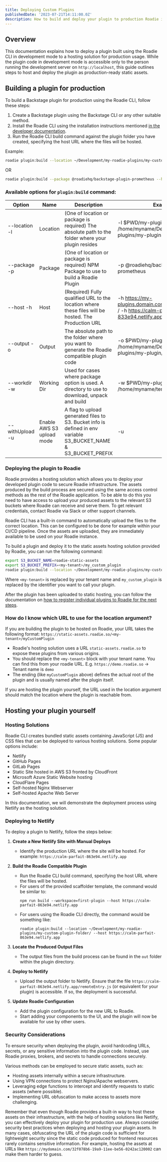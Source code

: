 ```yaml
---
title: Deploying Custom Plugins
publishedDate: '2023-07-21T14:11:00.0Z'
description: How to build and deploy your plugin to production Roadie instance
---
```




## Overview
This documentation explains how to deploy a plugin built using the Roadie CLI in development mode to a hosting solution for production usage. While the plugin code in development mode is accessible only to the person running the development server on `http://localhost`, this guide outlines steps to host and deploy the plugin as production-ready static assets. 


## Building a plugin for production

To build a Backstage plugin for production using the Roadie CLI, follow these steps:

1. Create a Backstage plugin using the Backstage CLI or any other suitable method.
2. Install the Roadie CLI using the installation instructions mentioned [in the developer documentation](/docs/custom-plugins/developing/).
3. Run the Roadie CLI build command against the plugin folder you have created, specifying the host URL where the files will be hosted.

Example:

```bash
roadie plugin:build --location ~/Development/my-roadie-plugins/my-custom-plugin-folder/ --host https://static-assets.roadie.so/<my-tenant>/myCustomPlugin
```

OR

```bash
roadie plugin:build --package @roadiehq/backstage-plugin-prometheus --host https://static-assets.roadie.so/<my-tenant>/prometheusPlugin
```

### Available options for `plugin:build` command:

| Option          | Name                      | Description                                                                                                      | Example                                                                                        |
|-----------------|---------------------------|------------------------------------------------------------------------------------------------------------------|------------------------------------------------------------------------------------------------|
| --location -l   | Location                  | (One of location or package is required) The absolute path to the folder where your plugin resides               | -l $PWD/my-plugin / -l /home/myname/Development/roadie-plugins/my-plugin                       |
| --package -p    | Package                   | (One of location or package is required) NPM Package to use to build a Roadie Plugin                             | -p @roadiehq/backstage-plugin-prometheus                                                       |
| --host -h       | Host                      | (Required) Fully qualified URL to the location where these files will be hosted. The Production URL              | -h https://my-plugins.domain.com/prometheusPlugin / -h https://calm-parfait-833e94.netlify.app |
| --output -o     | Output                    | The absolute path to the folder where you want to generate the Roadie compatible plugin code                     | -o $PWD/my-plugin/dist / -o /home/myname/Development/roadie-plugins/my-plugin/dist             |
| --workdir -w    | Working Dir               | Used for cases where package option is used. A directory to use to download, unpack and build                    | -w $PWD/my-plugin/temp / -w /home/myname/temp/downloads                                        |
| --withUpload -u | Enable AWS S3 upload mode | A flag to upload generated files to S3. Bucket info is defined in env variable S3_BUCKET_NAME & S3_BUCKET_PREFIX | -u                                                                                             |


### Deploying the plugin to Roadie

Roadie provides a hosting solution which allows you to deploy your developed plugin code to secure Roadie infrastructure. The assets produced by the build process are secured using the same access control methods as the rest of the Roadie application. To be able to do this you need to have access to upload your produced assets to the relevant S3 buckets where Roadie can receive and serve them. To get relevant credentials, contact Roadie via Slack or other support channels. 

Roadie CLI has a built-in command to automatically upload the files to the correct location. This can be configured to be done for example within your CI/CD pipeline. Once the assets are uploaded, they are immediately available to be used on your Roadie instance. 

To build a plugin and deploy it to the static assets hosting solution provided by Roadie, you can run the following command:

```bash
export S3_BUCKET_NAME=roadie-static-assets
export S3_BUCKET_PREFIX=<my-tenant>/my_custom_plugin
roadie plugin:build --location ~/Development/my-roadie-plugins/my-custom-plugin-folder/ --host https://static-assets.roadie.so/<my-tenant>/my_custom_plugin --withUpload
```

Where `<my-tenant>` is replaced by your tenant name and `my_custom_plugin` is replaced by the identifier you want to call your plugin.

After the plugin has been uploaded to static hosting, you can follow the documentation on [how to register individual plugins to Roadie for the next steps](/docs/custom-plugins/plugin-registration/).


### How do I know which URL to use for the location argument?

If you are building the plugin to be hosted on Roadie, your URL takes the following format:
`https://static-assets.roadie.so/<my-tenant>/myCustomPlugin`

* Roadie's hosting solution uses a URL `static-assets.roadie.so` to expose these plugins from various origins.
* You should replace the `<my-tenant>` block with your tenant name. You can find this from your roadie URL. E.g. `https://demo.roadie.so` -> Tenant name is `demo` 
* The ending (like `myCustomPlugin` above) defines the actual root of the plugin and is usually named after the plugin itself.

If you are hosting the plugin yourself, the URL used in the location argument should match the location where the plugin is reachable from. 



## Hosting your plugin yourself

### Hosting Solutions
Roadie CLI creates bundled static assets containing JavaScript (JS) and CSS files that can be deployed to various hosting solutions. Some popular options include:
- Netlify
- GitHub Pages
- GitLab Pages
- Static Site hosted in AWS S3 fronted by CloudFront
- Microsoft Azure Static Website hosting
- CloudFlare Pages
- Self-hosted Nginx Webserver
- Self-hosted Apache Web Server

In this documentation, we will demonstrate the deployment process using Netlify as the hosting solution.

### Deploying to Netlify
To deploy a plugin to Netlify, follow the steps below:

1. **Create a New Netlify Site with Manual Deploys**
    - Identify the production URL where the site will be hosted. For example: `https://calm-parfait-863e94.netlify.app`

2. **Build the Roadie Compatible Plugin**
    - Run the Roadie CLI build command, specifying the host URL where the files will be hosted.
    - For users of the provided scaffolder template, the command would be similar to:
      ```
      npm run build --workspace=first-plugin --host https://calm-parfait-863e94.netlify.app
      ```
    - For users using the Roadie CLI directly, the command would be something like:
      ```
      roadie plugin:build --location ~/Development/my-roadie-plugins/my-custom-plugin-folder/ --host https://calm-parfait-863e94.netlify.app
      ```

3. **Locate the Produced Output Files**
    - The output files from the build process can be found in the `out` folder within the plugin directory.

4. **Deploy to Netlify**
    - Upload the output folder to Netlify. Ensure that the file `https://calm-parfait-863e94.netlify.app/remoteEntry.js` (or equivalent for your plugin) is accessible. If so, the deployment is successful.

5. **Update Roadie Configuration**
    - Add the plugin configuration for the new URL to Roadie.
    - Start adding your components to the UI, and the plugin will now be available for use by other users.

### Security Considerations
To ensure security when deploying the plugin, avoid hardcoding URLs, secrets, or any sensitive information into the plugin code. Instead, use Roadie proxies, brokers, and secrets to handle connections securely.

Various methods can be employed to secure static assets, such as:
- Hosting assets internally within a secure infrastructure.
- Using VPN connections to protect Nginx/Apache webservers.
- Leveraging edge functions to intercept and identify requests to static assets (where possible).
- Implementing URL obfuscation to make access to assets more challenging.

Remember that even though Roadie provides a built-in way to host these assets on their infrastructure, with the help of hosting solutions like Netlify, you can effectively deploy your plugin for production use. Always consider security best practices when deploying and hosting your plugin assets.
In many cases, obfuscating the URL of the plugin code is sufficient for lightweight security since the static code produced for frontend resources rarely contains sensitive information. For example, hosting the assets at URLs like `https://mydomain.com/32f078b6-19a9-11ee-be56-0242ac120002` can make them harder to guess.